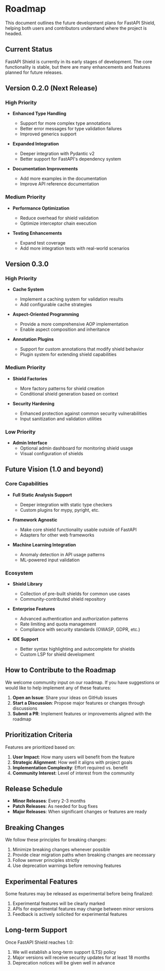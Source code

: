 # Roadmap

This document outlines the future development plans for FastAPI Shield, helping both users and contributors understand where the project is headed.

## Current Status

FastAPI Shield is currently in its early stages of development. The core functionality is stable, but there are many enhancements and features planned for future releases.

## Version 0.2.0 (Next Release)

### High Priority

- **Enhanced Type Handling**
  - Support for more complex type annotations
  - Better error messages for type validation failures
  - Improved generics support

- **Expanded Integration**
  - Deeper integration with Pydantic v2
  - Better support for FastAPI's dependency system

- **Documentation Improvements**
  - Add more examples in the documentation
  - Improve API reference documentation

### Medium Priority

- **Performance Optimization**
  - Reduce overhead for shield validation
  - Optimize interceptor chain execution

- **Testing Enhancements**
  - Expand test coverage
  - Add more integration tests with real-world scenarios

## Version 0.3.0

### High Priority

- **Cache System**
  - Implement a caching system for validation results
  - Add configurable cache strategies

- **Aspect-Oriented Programming**
  - Provide a more comprehensive AOP implementation
  - Enable aspect composition and inheritance

- **Annotation Plugins**
  - Support for custom annotations that modify shield behavior
  - Plugin system for extending shield capabilities

### Medium Priority

- **Shield Factories**
  - More factory patterns for shield creation
  - Conditional shield generation based on context

- **Security Hardening**
  - Enhanced protection against common security vulnerabilities
  - Input sanitization and validation utilities

### Low Priority

- **Admin Interface**
  - Optional admin dashboard for monitoring shield usage
  - Visual configuration of shields

## Future Vision (1.0 and beyond)

### Core Capabilities

- **Full Static Analysis Support**
  - Deeper integration with static type checkers
  - Custom plugins for mypy, pyright, etc.

- **Framework Agnostic**
  - Make core shield functionality usable outside of FastAPI
  - Adapters for other web frameworks

- **Machine Learning Integration**
  - Anomaly detection in API usage patterns
  - ML-powered input validation

### Ecosystem

- **Shield Library**
  - Collection of pre-built shields for common use cases
  - Community-contributed shield repository

- **Enterprise Features**
  - Advanced authentication and authorization patterns
  - Rate limiting and quota management
  - Compliance with security standards (OWASP, GDPR, etc.)

- **IDE Support**
  - Better syntax highlighting and autocomplete for shields
  - Custom LSP for shield development

## How to Contribute to the Roadmap

We welcome community input on our roadmap. If you have suggestions or would like to help implement any of these features:

1. **Open an Issue**: Share your ideas on GitHub issues
2. **Start a Discussion**: Propose major features or changes through discussions
3. **Submit a PR**: Implement features or improvements aligned with the roadmap

## Prioritization Criteria

Features are prioritized based on:

1. **User Impact**: How many users will benefit from the feature
2. **Strategic Alignment**: How well it aligns with project goals
3. **Implementation Complexity**: Effort required vs. benefit
4. **Community Interest**: Level of interest from the community

## Release Schedule

- **Minor Releases**: Every 2-3 months
- **Patch Releases**: As needed for bug fixes
- **Major Releases**: When significant changes or features are ready

## Breaking Changes

We follow these principles for breaking changes:

1. Minimize breaking changes whenever possible
2. Provide clear migration paths when breaking changes are necessary
3. Follow semver principles strictly
4. Use deprecation warnings before removing features

## Experimental Features

Some features may be released as experimental before being finalized:

1. Experimental features will be clearly marked
2. APIs for experimental features may change between minor versions
3. Feedback is actively solicited for experimental features

## Long-term Support

Once FastAPI Shield reaches 1.0:

1. We will establish a long-term support (LTS) policy
2. Major versions will receive security updates for at least 18 months
3. Deprecation notices will be given well in advance 